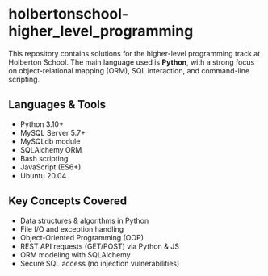 # holbertonschool-higher_level_programming

This repository contains solutions for the higher-level programming track at Holberton School. The main language used is **Python**, with a strong focus on object-relational mapping (ORM), SQL interaction, and command-line scripting.


##  Languages & Tools

- Python 3.10+
- MySQL Server 5.7+
- MySQLdb module
- SQLAlchemy ORM
- Bash scripting
- JavaScript (ES6+)
- Ubuntu 20.04

##  Key Concepts Covered

- Data structures & algorithms in Python
- File I/O and exception handling
- Object-Oriented Programming (OOP)
- REST API requests (GET/POST) via Python & JS
- ORM modeling with SQLAlchemy
- Secure SQL access (no injection vulnerabilities)


